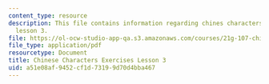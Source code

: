 ```yaml
---
content_type: resource
description: This file contains information regarding chines characters exercises
  lesson 3.
file: https://ol-ocw-studio-app-qa.s3.amazonaws.com/courses/21g-107-chinese-i-streamlined-fall-2014/a51e08af9452cf1d73199d70d4bba467_MIT21G_107F14_L3_mia.pdf
file_type: application/pdf
resourcetype: Document
title: Chinese Characters Exercises Lesson 3
uid: a51e08af-9452-cf1d-7319-9d70d4bba467
---
```

